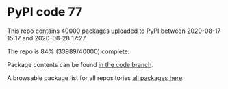 # PyPI code 77

This repo contains 40000 packages uploaded to PyPI between 
2020-08-17 15:17 and 2020-08-28 17:27.

The repo is 84% (33989/40000) complete.

Package contents can be found [in the code branch](https://github.com/pypi-data/pypi-mirror-77/tree/code/packages).

A browsable package list for all repositories [all packages here](https://pypi-data.github.io/website/repositories/pypi-mirror-77).


